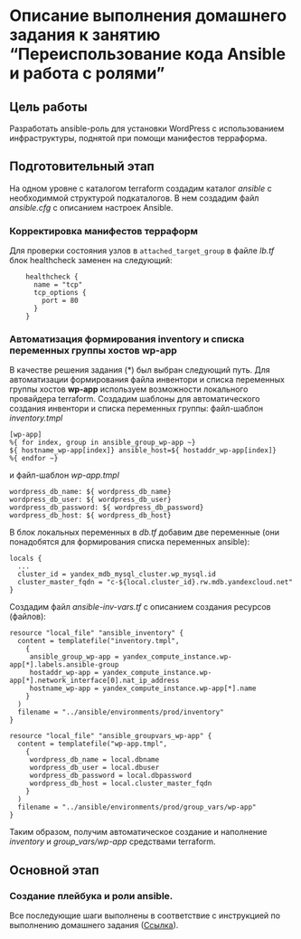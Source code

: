 # Описание выполнения домашнего задания к занятию “Переиспользование кода Ansible и работа с ролями”

## Цель работы
Разработать ansible-роль для установки WordPress с использованием инфраструктуры, поднятой при помощи манифестов терраформа.

## Подготовительный этап
На одном уровне с каталогом terraform создадим каталог *ansible* с необходиммой структурой подкаталогов.
В нем создадим файл *ansible.cfg* с описанием настроек Ansible.

### Корректировка манифестов терраформ

Для проверки состояния узлов в `attached_target_group` в файле *lb.tf* блок healthcheck заменен на следующий:

```hcl
    healthcheck {
      name = "tcp"
      tcp_options {
        port = 80
      }
    }
```
### Автоматизация формирования inventory и списка переменных группы хостов wp-app
В качестве решения задания (*) был выбран следующий путь.
Для автоматизации формирования файла инвентори и списка переменных группы хостов **wp-app** используем возможности локального провайдера terraform.
Создадим шаблоны для автоматического создания инвентори и списка переменных группы: файл-шаблон *inventory.tmpl*
```hcl
[wp-app]
%{ for index, group in ansible_group_wp-app ~}
${ hostname_wp-app[index]} ansible_host=${ hostaddr_wp-app[index]}
%{ endfor ~}
```
и файл-шаблон *wp-app.tmpl*
```hcl
wordpress_db_name: ${ wordpress_db_name}
wordpress_db_user: ${ wordpress_db_user}
wordpress_db_password: ${ wordpress_db_password}
wordpress_db_host: ${ wordpress_db_host}
```

В блок локальных переменных в *db.tf* добавим две переменные (они понадобятся для формирования списка переменных ansible):

```hcl
locals {
  ...
  cluster_id = yandex_mdb_mysql_cluster.wp_mysql.id
  cluster_master_fqdn = "c-${local.cluster_id}.rw.mdb.yandexcloud.net"
}
```
Создадим файл *ansible-inv-vars.tf* с описанием создания ресурсов (файлов):
```hcl
resource "local_file" "ansible_inventory" {
  content = templatefile("inventory.tmpl",
    {
     ansible_group_wp-app = yandex_compute_instance.wp-app[*].labels.ansible-group
     hostaddr_wp-app = yandex_compute_instance.wp-app[*].network_interface[0].nat_ip_address
     hostname_wp-app = yandex_compute_instance.wp-app[*].name
    }
  )
  filename = "../ansible/environments/prod/inventory"
}

resource "local_file" "ansible_groupvars_wp-app" {
  content = templatefile("wp-app.tmpl",
    {
     wordpress_db_name = local.dbname
     wordpress_db_user = local.dbuser
     wordpress_db_password = local.dbpassword
     wordpress_db_host = local.cluster_master_fqdn
    }
  )
  filename = "../ansible/environments/prod/group_vars/wp-app"
}
```
Таким образом, получим автоматическое создание и наполнение *inventory* и *group_vars/wp-app* средствами terraform.

## Основной этап

### Создание плейбука и роли ansible.
Все последующие шаги выполнены в соответствие с инструкцией по выполнению домашнего задания ([Ссылка](https://hackmd.io/@otus/HJ7nJqKmK "Инструкция по выполнению домашнего задания")).

